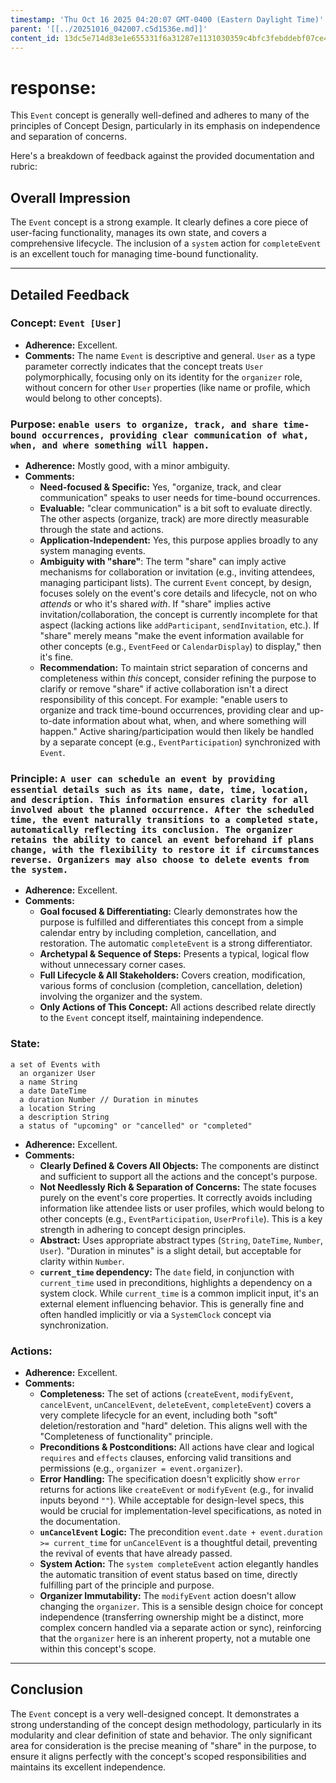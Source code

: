 ```yaml
---
timestamp: 'Thu Oct 16 2025 04:20:07 GMT-0400 (Eastern Daylight Time)'
parent: '[[../20251016_042007.c5d1536e.md]]'
content_id: 13dc5e714d83e1e655331f6a31287e1131030359c4bfc3febddebf07ce4cc74e
---
```


# response:

This `Event` concept is generally well-defined and adheres to many of the principles of Concept Design, particularly in its emphasis on independence and separation of concerns.

Here's a breakdown of feedback against the provided documentation and rubric:

## Overall Impression

The `Event` concept is a strong example. It clearly defines a core piece of user-facing functionality, manages its own state, and covers a comprehensive lifecycle. The inclusion of a `system` action for `completeEvent` is an excellent touch for managing time-bound functionality.

***

## Detailed Feedback

### Concept: `Event [User]`

* **Adherence:** Excellent.
* **Comments:** The name `Event` is descriptive and general. `User` as a type parameter correctly indicates that the concept treats `User` polymorphically, focusing only on its identity for the `organizer` role, without concern for other `User` properties (like name or profile, which would belong to other concepts).

### Purpose: `enable users to organize, track, and share time-bound occurrences, providing clear communication of what, when, and where something will happen.`

* **Adherence:** Mostly good, with a minor ambiguity.
* **Comments:**
  * **Need-focused & Specific:** Yes, "organize, track, and clear communication" speaks to user needs for time-bound occurrences.
  * **Evaluable:** "clear communication" is a bit soft to evaluate directly. The other aspects (organize, track) are more directly measurable through the state and actions.
  * **Application-Independent:** Yes, this purpose applies broadly to any system managing events.
  * **Ambiguity with "share"**: The term "share" can imply active mechanisms for collaboration or invitation (e.g., inviting attendees, managing participant lists). The current `Event` concept, by design, focuses solely on the event's core details and lifecycle, not on who *attends* or who it's shared *with*. If "share" implies active invitation/collaboration, the concept is currently incomplete for that aspect (lacking actions like `addParticipant`, `sendInvitation`, etc.). If "share" merely means "make the event information available for other concepts (e.g., `EventFeed` or `CalendarDisplay`) to display," then it's fine.
  * **Recommendation:** To maintain strict separation of concerns and completeness within *this* concept, consider refining the purpose to clarify or remove "share" if active collaboration isn't a direct responsibility of this concept. For example: "enable users to organize and track time-bound occurrences, providing clear and up-to-date information about what, when, and where something will happen." Active sharing/participation would then likely be handled by a separate concept (e.g., `EventParticipation`) synchronized with `Event`.

### Principle: `A user can schedule an event by providing essential details such as its name, date, time, location, and description. This information ensures clarity for all involved about the planned occurrence. After the scheduled time, the event naturally transitions to a completed state, automatically reflecting its conclusion. The organizer retains the ability to cancel an event beforehand if plans change, with the flexibility to restore it if circumstances reverse. Organizers may also choose to delete events from the system.`

* **Adherence:** Excellent.
* **Comments:**
  * **Goal focused & Differentiating:** Clearly demonstrates how the purpose is fulfilled and differentiates this concept from a simple calendar entry by including completion, cancellation, and restoration. The automatic `completeEvent` is a strong differentiator.
  * **Archetypal & Sequence of Steps:** Presents a typical, logical flow without unnecessary corner cases.
  * **Full Lifecycle & All Stakeholders:** Covers creation, modification, various forms of conclusion (completion, cancellation, deletion) involving the organizer and the system.
  * **Only Actions of This Concept:** All actions described relate directly to the `Event` concept itself, maintaining independence.

### State:

```
a set of Events with
  an organizer User
  a name String
  a date DateTime
  a duration Number // Duration in minutes
  a location String
  a description String
  a status of "upcoming" or "cancelled" or "completed"
```

* **Adherence:** Excellent.
* **Comments:**
  * **Clearly Defined & Covers All Objects:** The components are distinct and sufficient to support all the actions and the concept's purpose.
  * **Not Needlessly Rich & Separation of Concerns:** The state focuses purely on the event's core properties. It correctly avoids including information like attendee lists or user profiles, which would belong to other concepts (e.g., `EventParticipation`, `UserProfile`). This is a key strength in adhering to concept design principles.
  * **Abstract:** Uses appropriate abstract types (`String`, `DateTime`, `Number`, `User`). "Duration in minutes" is a slight detail, but acceptable for clarity within `Number`.
  * **`current_time` dependency:** The `date` field, in conjunction with `current_time` used in preconditions, highlights a dependency on a system clock. While `current_time` is a common implicit input, it's an external element influencing behavior. This is generally fine and often handled implicitly or via a `SystemClock` concept via synchronization.

### Actions:

* **Adherence:** Excellent.
* **Comments:**
  * **Completeness:** The set of actions (`createEvent`, `modifyEvent`, `cancelEvent`, `unCancelEvent`, `deleteEvent`, `completeEvent`) covers a very complete lifecycle for an event, including both "soft" deletion/restoration and "hard" deletion. This aligns well with the "Completeness of functionality" principle.
  * **Preconditions & Postconditions:** All actions have clear and logical `requires` and `effects` clauses, enforcing valid transitions and permissions (e.g., `organizer = event.organizer`).
  * **Error Handling:** The specification doesn't explicitly show `error` returns for actions like `createEvent` or `modifyEvent` (e.g., for invalid inputs beyond `""`). While acceptable for design-level specs, this would be crucial for implementation-level specifications, as noted in the documentation.
  * **`unCancelEvent` Logic:** The precondition `event.date + event.duration >= current_time` for `unCancelEvent` is a thoughtful detail, preventing the revival of events that have already passed.
  * **System Action:** The `system completeEvent` action elegantly handles the automatic transition of event status based on time, directly fulfilling part of the principle and purpose.
  * **Organizer Immutability:** The `modifyEvent` action doesn't allow changing the `organizer`. This is a sensible design choice for concept independence (transferring ownership might be a distinct, more complex concern handled via a separate action or sync), reinforcing that the `organizer` here is an inherent property, not a mutable one within this concept's scope.

***

## Conclusion

The `Event` concept is a very well-designed concept. It demonstrates a strong understanding of the concept design methodology, particularly in its modularity and clear definition of state and behavior. The only significant area for consideration is the precise meaning of "share" in the purpose, to ensure it aligns perfectly with the concept's scoped responsibilities and maintains its excellent independence.
